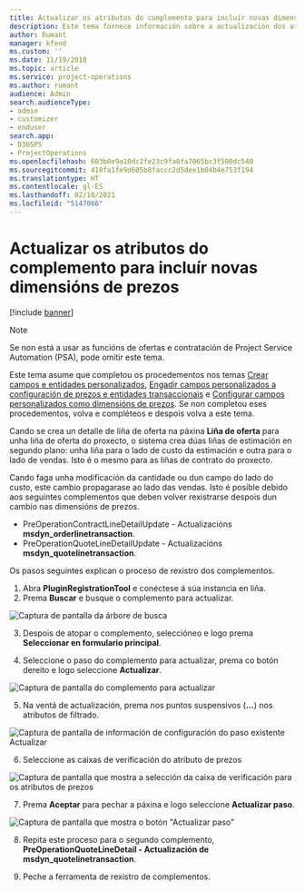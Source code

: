 ```yaml
---
title: Actualizar os atributos do complemento para incluír novas dimensións de prezos
description: Este tema fornece información sobre a actualización dos atributos do complemento para as dimensións de prezos.
author: Rumant
manager: kfend
ms.custom: ''
ms.date: 11/19/2018
ms.topic: article
ms.service: project-operations
ms.author: rumant
audience: Admin
search.audienceType:
- admin
- customizer
- enduser
search.app:
- D365PS
- ProjectOperations
ms.openlocfilehash: 603b0e9a10dc2fe23c9fa0fa7065bc3f500dc540
ms.sourcegitcommit: 418fa1fe9d605b8faccc2d5dee1b04b4e753f194
ms.translationtype: HT
ms.contentlocale: gl-ES
ms.lasthandoff: 02/10/2021
ms.locfileid: "5147066"
---
```

# <a name="update-plug-in-attributes-to-include-new-pricing-dimensions"></a>Actualizar os atributos do complemento para incluír novas dimensións de prezos

[!include [banner](../includes/psa-now-project-operations.md)]

> [!NOTE]
> Se non está a usar as funcións de ofertas e contratación de Project Service Automation (PSA), pode omitir este tema.

Este tema asume que completou os procedementos nos temas [Crear campos e entidades personalizados](create-custom-fields-entities.md), [Engadir campos personalizados a configuración de prezos e entidades transaccionais](field-references.md) e [Configurar campos personalizados como dimensións de prezos](set-up-pricing-dimensions.md). Se non completou eses procedementos, volva e compléteos e despois volva a este tema.

Cando se crea un detalle de liña de oferta na páxina **Liña de oferta** para unha liña de oferta do proxecto, o sistema crea dúas liñas de estimación en segundo plano: unha liña para o lado de custo da estimación e outra para o lado de vendas. Isto é o mesmo para as liñas de contrato do proxecto.

Cando faga unha modificación da cantidade ou dun campo do lado do custo, este cambio propagarase ao lado das vendas. Isto é posible debido aos seguintes complementos que deben volver rexistrarse despois dun cambio nas dimensións de prezos.

- PreOperationContractLineDetailUpdate - Actualizacións **msdyn_orderlinetransaction**.
- PreOperationQuoteLineDetailUpdate - Actualizacións **msdyn_quotelinetransaction**.

Os pasos seguintes explican o proceso de rexistro dos complementos.

1. Abra **PluginRegistrationTool** e conéctese á súa instancia en liña.
2. Prema **Buscar** e busque o complemento para actualizar.

 ![Captura de pantalla da árbore de busca](media/PRT-1.png)

3. Despois de atopar o complemento, seleccióneo e logo prema **Seleccionar en formulario principal**.

4. Seleccione o paso do complemento para actualizar, prema co botón dereito e logo seleccione **Actualizar**.

 ![Captura de pantalla do complemento para actualizar](media/PRT-2.png)
 
5. Na ventá de actualización, prema nos puntos suspensivos (**...**) nos atributos de filtrado.

 ![Captura de pantalla de información de configuración do paso existente Actualizar](media/PRT-3.png)
 
6. Seleccione as caixas de verificación do atributo de prezos

 ![Captura de pantalla que mostra a selección da caixa de verificación para os atributos de prezos](media/PRT-4.png)

7. Prema **Aceptar** para pechar a páxina e logo seleccione **Actualizar paso**.

 ![Captura de pantalla que mostra o botón "Actualizar paso"](media/PRT-5.png)
 
8. Repita este proceso para o segundo complemento, **PreOperationQuoteLineDetail - Actualización de msdyn_quotelinetransaction**.

9. Peche a ferramenta de rexistro de complementos.

